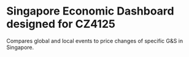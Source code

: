 # Singapore Economic Dashboard designed for CZ4125

Compares global and local events to price changes of specific G&S in Singapore.
